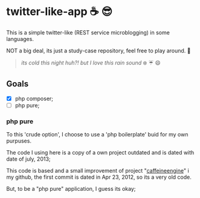 # twitter-like-app :coffee: :sunglasses:

This is a simple twitter-like (REST service microblogging) in some languages.

NOT a big deal, its just a study-case repository, feel free to play around. :metal:

>_its cold this night huh?! but I love this rain sound_ :snowflake: :umbrella: :smile:

## Goals
- [x] php composer;
- [ ] php pure;

### php pure
To this 'crude option', I choose to use a 'php boilerplate' buid for my own purpuses.

The code I using here is a copy of a own project outdated and is dated with date of july, 2013;

This code is based and a small improvement of project "[caffeineengine](https://github.com/chroda/caffeineengine)" i my github, the first commit is dated in Apr 23, 2012, so its a very old code.

But, to be a "php pure" application, I guess its okay;
